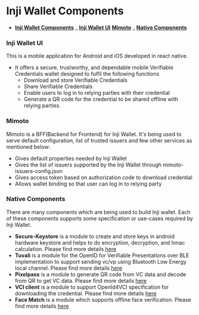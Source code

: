 # **Inji Wallet Components**

<!-- TOC -->

- [**Inji Wallet Components**](#inji-wallet-components)
_ [**Inji Wallet UI**](#inji-wallet-ui)
[**Mimoto**](#mimoto)
_ [**Native Components**](#native-components)
<!-- TOC -->

### **Inji Wallet UI**

This is a mobile application for Android and iOS developed in react native.

- It offers a secure, trustworthy, and dependable mobile Verifiable Credentials wallet designed to fulfil the following functions
  - Download and store Verifiable Credentials
  - Share Verifiable Credentials
  - Enable users to log in to relying parties with their credential
  - Generate a QR code for the credential to be shared offline with relying parties.

### **Mimoto**

Mimoto is a BFF(Backend for Frontend) for Inji Wallet. It's being used to serve default configuration, list of trusted issuers and few other services as mentioned below:

- Gives default properties needed by Inji Wallet
- Gives the list of issuers supported by the Inji Wallet through mimoto-issuers-config.json
- Gives access token based on authorization code to download credential
- Allows wallet binding so that user can log in to relying party

### **Native Components**

There are many components which are being used to build Inji wallet. Each of these components supports some specification or use-cases required by Inji Wallet.

- **Secure-Keystore** is a module to create and store keys in android hardware keystore and helps to do encryption, decryption, and hmac calculation. Please find more details [here](https://docs.mosip.io/inji/inji-wallet/technical-overview/components#id-3.-secure-keystore)
- **Tuvali** is a module for the OpenID for Verifiable Presentations over BLE implementation to support sending vc/vp using Bluetooth Low Energy local channel. Please find more details [here](https://docs.mosip.io/inji/inji-wallet/technical-overview/components#id-1.-tuvali-sharing-via-ble)
- **Pixelpass** is a module to generate QR code from VC data and decode from QR to get VC data. Please find more details [here](https://docs.mosip.io/inji/inji-wallet/technical-overview/components#id-5.-pixelpass)
- **VCI client** is a module to support OpenId4VCI specification for downloading the credential. Please find more details [here](https://docs.mosip.io/inji/inji-wallet/technical-overview/components#id-5.-pixelpass)
- **Face Match** is a module which supports offline face verification. Please find more details [here](https://docs.mosip.io/inji/inji-wallet/technical-overview/components#id-2.-face-match)
